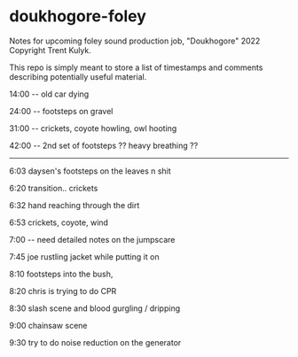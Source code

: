# doukhogore-foley

Notes for upcoming foley sound production job, "Doukhogore" 2022 Copyright Trent Kulyk.

This repo is simply meant to store a list of timestamps and comments describing potentially useful material.

14:00 -- old car dying

24:00 -- footsteps on gravel

31:00 -- crickets, coyote howling, owl hooting

42:00 -- 2nd set of footsteps ?? heavy breathing ??

-------


6:03 daysen's footsteps on the leaves n shit

6:20 transition.. crickets

6:32 hand reaching through the dirt

6:53 crickets, coyote, wind

7:00 -- need detailed notes on the jumpscare

7:45 joe rustling jacket while putting it on

8:10 footsteps into the bush, 

8:20 chris is trying to do CPR

8:30 slash scene and blood gurgling / dripping

9:00 chainsaw scene

9:30 try to do noise reduction on the generator

